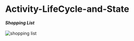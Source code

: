 # Activity-LifeCycle-and-State

***Shopping List***
<br>
<br>
![shopping list](https://user-images.githubusercontent.com/47735067/111629728-b65c6300-8819-11eb-9525-5d8f3f1135bf.gif)

